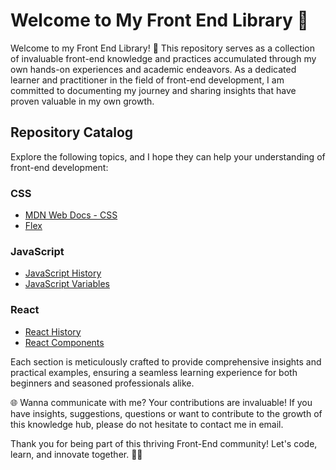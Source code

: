# Welcome to My Front End Library 🚀

Welcome to my Front End Library! 🌟 This repository serves as a collection of invaluable front-end knowledge and practices accumulated through my own hands-on experiences and academic endeavors. As a dedicated learner and practitioner in the field of front-end development, I am committed to documenting my journey and sharing insights that have proven valuable in my own growth.

## Repository Catalog

Explore the following topics, and I hope they can help your understanding of front-end development:

### CSS
- [MDN Web Docs - CSS](https://developer.mozilla.org/en-US/docs/Learn/CSS)
- [Flex](./css/flexbox.md)

### JavaScript
- [JavaScript History](./javascript/history.md)
- [JavaScript Variables](./javascript/variables.md)

### React
- [React History](./react/history.md)
- [React Components](./react/components.md)

Each section is meticulously crafted to provide comprehensive insights and practical examples, ensuring a seamless learning experience for both beginners and seasoned professionals alike.

🌐 Wanna communicate with me?
Your contributions are invaluable! If you have insights, suggestions, questions or want to contribute to the growth of this knowledge hub, please do not hesitate to contact me in email.

Thank you for being part of this thriving Front-End community! Let's code, learn, and innovate together. 🚀✨
